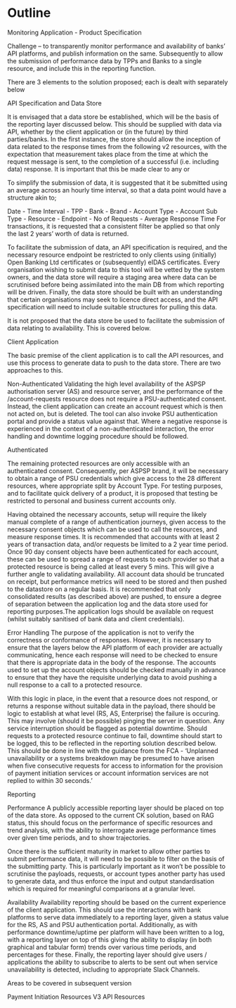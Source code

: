 # Outline

Monitoring Application - Product Specification

Challenge – to transparently monitor performance and availability of banks’ API platforms, and publish information on the same. Subsequently to allow the submission of performance data by TPPs and Banks to a single resource, and include this in the reporting function.

There are 3 elements to the solution proposed; each is dealt with separately below

API Specification and Data Store

It is envisaged that a data store be established, which will be the basis of the reporting layer discussed below. This should be supplied with data via API, whether by the client application or (in the future) by third parties/banks. In the first instance, the store should allow the inception of data related to the response times from the following v2 resources, with the expectation that measurement takes place from the time at which the request message is sent, to the completion of a successful (i.e. including data) response. It is important that this be made clear to any or


To simplify the submission of data, it is suggested that it be submitted using an average across an hourly time interval, so that a data point would have a structure akin to;

Date - Time Interval - TPP - Bank - Brand - Account Type - Account Sub Type - Resource - Endpoint - No of Requests - Average Response Time
For transactions, it is requested that a consistent filter be applied so that only the last 2 years’ worth of data is returned. 

To facilitate the submission of data, an API specification is required, and the necessary resource endpoint be restricted to only clients using (initially) Open Banking Ltd certificates or (subsequently) eIDAS certificates. Every organisation wishing to submit data to this tool will be vetted by the system owners, and the data store will require a staging area where data can be scrutinised before being assimilated into the main DB from which reporting will be driven. Finally, the data store should be built with an understanding that certain organisations may seek to licence direct access, and the API specification will need to include suitable structures for pulling this data.

It is not proposed that the data store be used to facilitate the submission of data relating to availability. This is covered below.

Client Application

The basic premise of the client application is to call the API resources, and use this process to generate data to push to the data store. There are two approaches to this.

Non-Authenticated
Validating the high level availability of the ASPSP authorisation server (AS) and resource server, and the performance of the /account-requests resource does not require a PSU-authenticated consent. Instead, the client application can create an account request which is then not acted on, but is deleted. The tool can also invoke PSU authentication portal and provide a status value against that. Where a negative response is experienced in the context of a non-authenticated interaction, the error handling and downtime logging procedure should be followed.

Authenticated

The remaining protected resources are only accessible with an authenticated consent. Consequently, per ASPSP brand, it will be necessary to obtain a range of PSU credentials which give access to the 28 different resources, where appropriate split by Account Type. For testing purposes, and to facilitate quick delivery of a product, it is proposed that testing be restricted to personal and business current accounts only.

Having obtained the necessary accounts, setup will require the likely manual complete of a range of authentication journeys, given access to the necessary consent objects which can be used to call the resources, and measure response times. It is recommended that accounts with at least 2 years of transaction data, and/or requests be limited to a 2 year time period. Once 90 day consent objects have been authenticated for each account, these can be used to spread a range of requests to each provider so that a protected resource is being called at least every 5 mins. This will give a further angle to validating availability. All account data should be truncated on receipt, but performance metrics will need to be stored and then pushed to the datastore on a regular basis. It is recommended that only consolidated results (as described above) are pushed, to ensure a degree of separation between the application log and the data store used for reporting purposes.The application logs should be available on request (whilst suitably sanitised of bank data and client credentials).

Error Handling
The purpose of the application is not to verify the correctness or conformance of responses. However, it is necessary to ensure that the layers below the API platform of each provider are actually communicating, hence each response will need to be checked to ensure that there is appropriate data in the body of the response. The accounts used to set up the account objects should be checked manually in advance to ensure that they have the requisite underlying data to avoid pushing a null response to a call to a protected resource. 

With this logic in place, in the event that a resource does not respond, or returns a response without suitable data in the payload, there should be logic to establish at what level (RS, AS, Enterprise) the failure is occuring. This may involve (should it be possible) pinging the server in question. Any service interruption should be flagged as potential downtime. Should requests to a protected resource continue to fail, downtime should start to be logged, this to be reflected in the reporting solution described below. This should be done in line with the guidance from the FCA - ‘Unplanned unavailability or a systems breakdown may be presumed to have arisen when five consecutive requests for access to information for the provision of payment initiation services or account information services are not replied to within 30 seconds.’


Reporting

Performance
A publicly accessible reporting layer should be placed on top of the data store. As opposed to the current CK solution, based on RAG status, this should focus on the performance of specific resources and trend analysis, with the ability to interrogate average performance times over given time periods, and to show trajectories. 

Once there is the sufficient maturity in market to allow other parties to submit performance data, it will need to be possible to filter on the basis of the submitting party. This is particularly important as it won’t be possible to scrutinise the payloads, requests, or account types another party has used to generate data, and thus enforce the input and output standardisation which is required for meaningful comparisons at a granular level.

Availability
Availability reporting should be based on the current experience of the client application. This should use the interactions with bank platforms to serve data immediately to a reporting layer, given a status value for the RS, AS and PSU authentication portal. Additionally, as with performance downtime/uptime per platform will have been written to a log, with a reporting layer on top of this giving the ability to display (in both graphical and tabular form) trends over various time periods, and percentages for these. Finally, the reporting layer should give users / applications the ability to subscribe to alerts to be sent out when service unavailability is detected, including to appropriate Slack Channels.

Areas to be covered in subsequent version

Payment Initiation Resources
V3 API Resources

